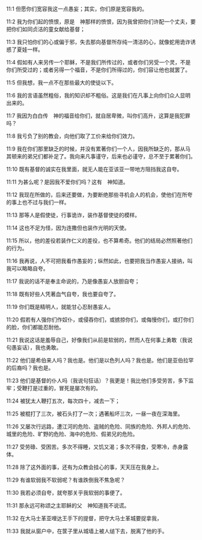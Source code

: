 <a id="1"></a>11:1  但愿你们宽容我这一点愚妄；其实，你们原是宽容我的。  

<a id="2"></a>11:2  我为你们起的愤恨，原是　神那样的愤恨，因为我曾把你们许配一个丈夫，要把你们如同贞洁的童女献给基督；  

<a id="3"></a>11:3  我只怕你们的心或偏于邪，失去那向基督所存纯一清洁的心，就像蛇用诡诈诱惑了夏娃一样。  

<a id="4"></a>11:4  假如有人来另传一个耶稣，不是我们所传过的，或者你们另受一个灵，不是你们所受过的；或者另得一个福音，不是你们所得过的，你们容让他也就罢了。  

<a id="5"></a>11:5  但我想，我一点不在那些最大的使徒以下。  

<a id="6"></a>11:6  我的言语虽然粗俗，我的知识却不粗俗。这是我们在凡事上向你们众人显明出来的。  

<a id="7"></a>11:7  我因为白白传　神的福音给你们，就自居卑微，叫你们高升，这算是我犯罪吗？  

<a id="8"></a>11:8  我亏负了别的教会，向他们取了工价来给你们效力。  

<a id="9"></a>11:9  我在你们那里缺乏的时候，并没有累著你们一个人，因我所缺乏的，那从马其顿来的弟兄们都补足了。我向来凡事谨守，后来也必谨守，总不至于累著你们。  

<a id="10"></a>11:10  既有基督的诚实在我里面，就无人能在亚该亚一带地方阻挡我这自夸。  

<a id="11"></a>11:11  为甚么呢？是因我不爱你们吗？这有　神知道。  

<a id="12"></a>11:12  我现在所做的，后来还要做，为要断绝那些寻机会人的机会，使他们在所夸的事上也不过与我们一样。  

<a id="13"></a>11:13  那等人是假使徒，行事诡诈，装作基督使徒的模样。  

<a id="14"></a>11:14  这也不足为怪，因为连撒但也装作光明的天使。  

<a id="15"></a>11:15  所以，他的差役若装作仁义的差役，也不算希奇。他们的结局必然照著他们的行为。  

<a id="16"></a>11:16  我再说，人不可把我看作愚妄的；纵然如此，也要把我当作愚妄人接纳，叫我可以略略自夸。  

<a id="17"></a>11:17  我说的话不是奉主命说的，乃是像愚妄人放胆自夸；  

<a id="18"></a>11:18  既有好些人凭著血气自夸，我也要自夸了。  

<a id="19"></a>11:19  你们既是精明人，就能甘心忍耐愚妄人。  

<a id="20"></a>11:20  假若有人强你们作奴仆，或侵吞你们，或掳掠你们，或侮慢你们，或打你们的脸，你们都能忍耐他。  

<a id="21"></a>11:21  我说这话是羞辱自己，好像我们从前是软弱的，然而人在何事上勇敢（我说句愚妄话），我也勇敢。  

<a id="22"></a>11:22  他们是希伯来人吗？我也是。他们是以色列人吗？我也是。他们是亚伯拉罕的后裔吗？我也是。  

<a id="23"></a>11:23  他们是基督的仆人吗（我说句狂话）？我更是！我比他们多受劳苦，多下监牢；受鞭打是过重的，冒死是屡次有的。  

<a id="24"></a>11:24  被犹太人鞭打五次，每次四十，减去一下；  

<a id="25"></a>11:25  被棍打了三次，被石头打了一次；遇著船坏三次，一昼一夜在深海里。  

<a id="26"></a>11:26  又屡次行远路，遭江河的危险、盗贼的危险、同族的危险、外邦人的危险、城里的危险、旷野的危险、海中的危险、假弟兄的危险。  

<a id="27"></a>11:27  受劳碌、受困苦。多次不得睡，又饥又渴；多次不得食，受寒冷，赤身露体。  

<a id="28"></a>11:28  除了这外面的事，还有为众教会挂心的事，天天压在我身上。  

<a id="29"></a>11:29  有谁软弱我不软弱呢？有谁跌倒我不焦急呢？  

<a id="30"></a>11:30  我若必须自夸，就夸那关乎我软弱的事便了。  

<a id="31"></a>11:31  那永远可称颂之主耶稣的父　神知道我不说谎。  

<a id="32"></a>11:32  在大马士革亚哩达王手下的提督，把守大马士革城要捉拿我，  

<a id="33"></a>11:33  我就从窗户中，在筐子里从城墙上被人缒下去，脱离了他的手。  
